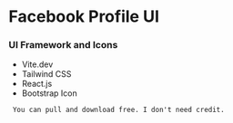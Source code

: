 # Facebook Profile UI

### UI Framework and Icons
- Vite.dev
- Tailwind CSS
- React.js
- Bootstrap Icon


` You can pull and download free. I don't need credit.`
